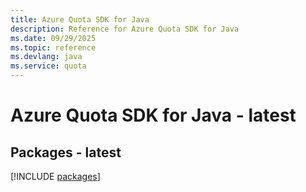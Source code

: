 ```yaml
---
title: Azure Quota SDK for Java
description: Reference for Azure Quota SDK for Java
ms.date: 09/29/2025
ms.topic: reference
ms.devlang: java
ms.service: quota
---
```

# Azure Quota SDK for Java - latest
## Packages - latest
[!INCLUDE [packages](quota-index.md)]